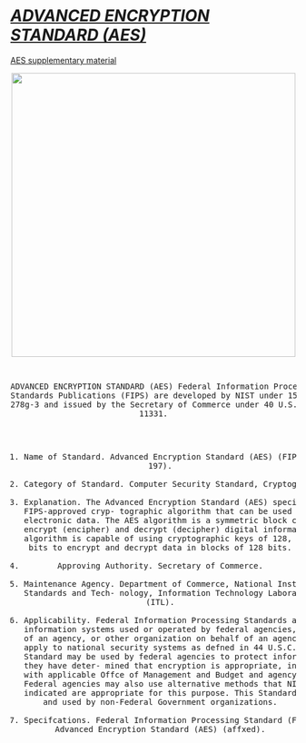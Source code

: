 
# <a href="https://github.com/vikrant-vikram/AES">  *ADVANCED ENCRYPTION STANDARD (AES)* </a>

<a href="https://en.wikipedia.org/wiki/Advanced_Encryption_Standard">AES supplementary material</a>


<div align="center">
<img src="https://upload.wikimedia.org/wikipedia/commons/thumb/5/50/AES_%28Rijndael%29_Round_Function.png/500px-AES_%28Rijndael%29_Round_Function.png" height="500" />
<div>
<pre>


ADVANCED ENCRYPTION STANDARD (AES)
Federal Information Processing Standards Publications (FIPS) are developed by NIST under 15
U.S.C. 278g-3 and issued by the Secretary of Commerce under 40 U.S.C. 11331.
1. Name of Standard. Advanced Encryption Standard (AES) (FIPS 197).
2. Category of Standard. Computer Security Standard, Cryptography.
3. Explanation. The Advanced Encryption Standard (AES) specifes a FIPS-approved cryp-
tographic algorithm that can be used to protect electronic data. The AES algorithm is a
symmetric block cipher that can encrypt (encipher) and decrypt (decipher) digital information.
The AES algorithm is capable of using cryptographic keys of 128, 192, and 256 bits to encrypt
and decrypt data in blocks of 128 bits.
4. Approving Authority. Secretary of Commerce.
5. Maintenance Agency. Department of Commerce, National Institute of Standards and Tech-
nology, Information Technology Laboratory (ITL).
6. Applicability. Federal Information Processing Standards apply to information systems used
or operated by federal agencies, a contractor of an agency, or other organization on behalf of
an agency. They do not apply to national security systems as defned in 44 U.S.C. 3552.
This Standard may be used by federal agencies to protect information when they have deter-
mined that encryption is appropriate, in accordance with applicable Offce of Management
and Budget and agency policies. Federal agencies may also use alternative methods that NIST
has indicated are appropriate for this purpose.
This Standard may be adopted and used by non-Federal Government organizations.
7. Specifcations. Federal Information Processing Standard (FIPS) 197, Advanced Encryption
Standard (AES) (affxed).
<pre>
